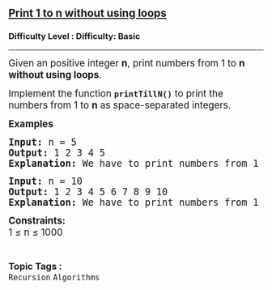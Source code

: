 <h2><a href="https://www.geeksforgeeks.org/problems/print-1-to-n-without-using-loops3621/1">Print 1 to n without using loops</a></h2><h3>Difficulty Level : Difficulty: Basic</h3><hr><div class="problems_problem_content__Xm_eO"><p><span style="font-size: 14pt;">Given an positive integer <strong><span class="katex"><span class="katex-html" aria-hidden="true"><span class="base"><span class="mord mathnormal">n</span></span></span></span></strong>, print numbers from 1 to <strong><span class="katex"><span class="katex-html" aria-hidden="true"><span class="base"><span class="mord mathnormal">n</span></span></span></span></strong> <strong>without using loops</strong>. </span></p>
<p><span style="font-size: 14pt;">Implement the function <code><strong>printTillN()</strong></code> to print the numbers from 1 to <strong><span class="katex"><span class="katex-html" aria-hidden="true"><span class="base"><span class="mord mathnormal">n</span></span></span></span></strong> as space-separated integers.</span></p>
<p><span style="font-size: 14pt;"><strong>Examples <br></strong></span></p>
<pre><span style="font-size: 14pt;"><strong>Input: </strong>n = 5
<strong>Output: </strong>1 2 3 4 5
<strong>Explanation: </strong>We have to print numbers from 1 to 5.</span></pre>
<pre><span style="font-size: 14pt;"><strong>Input: </strong>n = 10
<strong>Output: </strong>1 2 3 4 5 6 7 8 9 10
<strong>Explanation: </strong>We have to print numbers from 1 to 10.</span></pre>
<p><span style="font-size: 14pt;"><strong>Constraints:</strong><br>1 ≤ n ≤ 1000</span></p></div><br><p><span style=font-size:18px><strong>Topic Tags : </strong><br><code>Recursion</code>&nbsp;<code>Algorithms</code>&nbsp;